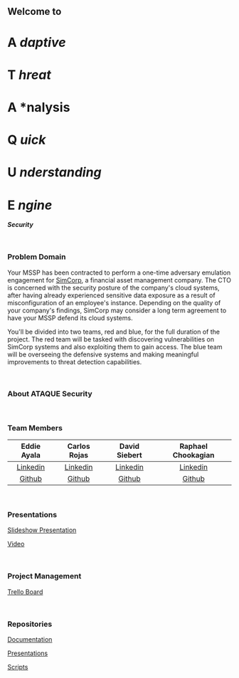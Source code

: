 ## Welcome to 

# A *daptive*
# T *hreat*
# A *nalysis
# Q *uick*
# U *nderstanding*
# E *ngine*

***Security***

<br>

### Problem Domain

Your MSSP has been contracted to perform a one-time adversary emulation engagement for [SimCorp](https://www.simcorp.com/), a financial asset management company. The CTO is concerned with the security posture of the company's cloud systems, after having already experienced sensitive data exposure as a result of misconfiguration of an employee's instance. Depending on the quality of your company's findings, SimCorp may consider a long term agreement to have your MSSP defend its cloud systems.

You'll be divided into two teams, red and blue, for the full duration of the project. The red team will be tasked with discovering vulnerabilities on SimCorp systems and also exploiting them to gain access. The blue team will be overseeing the defensive systems and making meaningful improvements to threat detection capabilities.

<br>

### About ATAQUE Security



<br>

###  Team Members

| Eddie Ayala | Carlos Rojas | David Siebert | Raphael Chookagian |
|:----------------------:|:-----------------------:|:----------------------:|:----------------------:|
| [Linkedin](https://www.linkedin.com/in/eddie-ayala3/) | [Linkedin](https://www.linkedin.com/in/carlos-rojass/) | [Linkedin](http://linkedin.com/in/davidpsiebert) | [Linkedin](https://www.linkedin.com/in/raphaelchookagian/) |
| [Github](https://github.com/EdMandoo1) | [Github](https://github.com/carlosjorr) | [Github](https://github.com/Siebert-David) | [Github](https://github.com/cesarderio) |

<br>

### Presentations

[Slideshow Presentation]()

[Video]()

<br>

### Project Management

[Trello Board]([https://trello.com/b/cQDkV4p0/401-midterm-project](https://trello.com/b/q4cb2rJl/401d8rt1))

<br>

### Repositories

[Documentation](https://github.com/ATAQUE-Security/Documentation)

[Presentations](https://github.com/ATAQUE-Security/Presentations)

[Scripts](https://github.com/ATAQUE-Security/Scripts)
